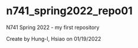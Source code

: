 # n741_spring2022_repo01
N741 Spring 2022 - my first repository


Create by Hung-I, Hsiao on 01/19/2022